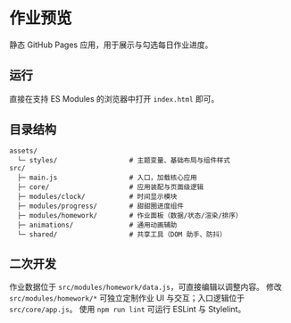 # 作业预览

静态 GitHub Pages 应用，用于展示与勾选每日作业进度。

## 运行
直接在支持 ES Modules 的浏览器中打开 `index.html` 即可。

## 目录结构
```
assets/
  └─ styles/                  # 主题变量、基础布局与组件样式
src/
  ├─ main.js                  # 入口，加载核心应用
  ├─ core/                    # 应用装配与页面级逻辑
  ├─ modules/clock/           # 时间显示模块
  ├─ modules/progress/        # 甜甜圈进度组件
  ├─ modules/homework/        # 作业面板（数据/状态/渲染/排序）
  ├─ animations/              # 通用动画辅助
  └─ shared/                  # 共享工具（DOM 助手、防抖）
```

## 二次开发
作业数据位于 `src/modules/homework/data.js`，可直接编辑以调整内容。
修改 `src/modules/homework/*` 可独立定制作业 UI 与交互；入口逻辑位于 `src/core/app.js`。
使用 `npm run lint` 可运行 ESLint 与 Stylelint。
